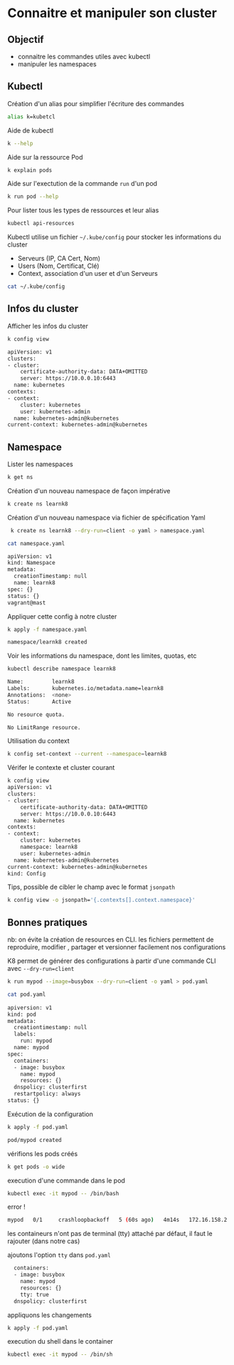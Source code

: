 # Connaitre et manipuler son cluster

## Objectif

* connaitre les commandes utiles avec kubectl
* manipuler les namespaces


## Kubectl

Création d'un alias pour simplifier l'écriture des commandes

```bash
alias k=kubetcl
```

Aide de kubectl  

```bash
k --help
```

Aide sur la ressource Pod

```bash
k explain pods
```

Aide sur l'exectution de la commande `run`  d'un pod

```bash
k run pod --help
```

Pour lister tous les types de ressources et leur alias 

```bash
kubectl api-resources
```

Kubectl utilise un fichier `~/.kube/config`  pour stocker les informations du cluster 

* Serveurs (IP, CA Cert, Nom)
* Users (Nom, Certificat, Clé)
* Context, association d'un user et d'un Serveurs

```bash
cat ~/.kube/config
```


## Infos du cluster



Afficher les infos du cluster

```bash
k config view

apiVersion: v1
clusters:
- cluster:
    certificate-authority-data: DATA+OMITTED
    server: https://10.0.0.10:6443
  name: kubernetes
contexts:
- context:
    cluster: kubernetes
    user: kubernetes-admin
  name: kubernetes-admin@kubernetes
current-context: kubernetes-admin@kubernetes
```


## Namespace

Lister les namespaces

```bash
k get ns  
```

Création d'un nouveau namespace de façon impérative

```bash
k create ns learnk8
```

Création d'un nouveau namespace via fichier de spécification Yaml

```bash
 k create ns learnk8 --dry-run=client -o yaml > namespace.yaml
```

```bash
cat namespace.yaml

apiVersion: v1
kind: Namespace
metadata:
  creationTimestamp: null
  name: learnk8
spec: {}
status: {}
vagrant@mast
```

Appliquer cette config à notre cluster

```bash
k apply -f namespace.yaml

namespace/learnk8 created
```

Voir les informations du namespace, dont les limites, quotas, etc

```bash
kubectl describe namespace learnk8

Name:         learnk8
Labels:       kubernetes.io/metadata.name=learnk8
Annotations:  <none>
Status:       Active

No resource quota.

No LimitRange resource.
```


Utilisation du context

```bash
k config set-context --current --namespace=learnk8
```

Vérifer le contexte et cluster courant

```bash
k config view
apiVersion: v1
clusters:
- cluster:
    certificate-authority-data: DATA+OMITTED
    server: https://10.0.0.10:6443
  name: kubernetes
contexts:
- context:
    cluster: kubernetes
    namespace: learnk8
    user: kubernetes-admin
  name: kubernetes-admin@kubernetes
current-context: kubernetes-admin@kubernetes
kind: Config
```

Tips, possible de cibler le champ avec le format `jsonpath`

```bash
k config view -o jsonpath='{.contexts[].context.namespace}'
```


## Bonnes pratiques 

nb: on évite la création de resources en CLI. 
les fichiers permettent de reproduire, modifier , partager et versionner facilement nos configurations

K8 permet de générer des configurations à partir d'une commande CLI avec `--dry-run=client` 

```bash
k run mypod --image=busybox --dry-run=client -o yaml > pod.yaml

cat pod.yaml
 
apiversion: v1
kind: pod
metadata:
  creationtimestamp: null
  labels:
    run: mypod
  name: mypod
spec:
  containers:
  - image: busybox
    name: mypod
    resources: {}
  dnspolicy: clusterfirst
  restartpolicy: always
status: {}

```

Exécution de la configuration

```bash
k apply -f pod.yaml

pod/mypod created

```

vérifions les pods créés

```bash
k get pods -o wide
```


execution d'une commande dans le pod

```bash
kubectl exec -it mypod -- /bin/bash
```

error !

```bash
mypod   0/1     crashloopbackoff   5 (60s ago)   4m14s   172.16.158.2   worker-node02   <none>           <none>
```

les containeurs n'ont pas de terminal (tty) attaché par défaut, il faut le rajouter (dans notre cas)


ajoutons l'option  `tty` dans `pod.yaml`  

```bash
  containers:
  - image: busybox
    name: mypod
    resources: {}
    tty: true
  dnspolicy: clusterfirst
```

appliquons les changements

```bash
k apply -f pod.yaml
```

execution du shell dans le container

```bash
kubectl exec -it mypod -- /bin/sh
```



